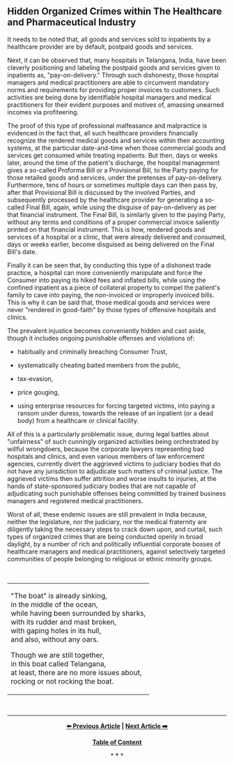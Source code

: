 ## Hidden Organized Crimes within The Healthcare and Pharmaceutical Industry

It needs to be noted that, all goods and services sold to inpatients by a healthcare provider are by default, postpaid goods and services. 

Next, it can be observed that, many hospitals in Telangana, India, have been cleverly positioning and labeling the postpaid goods and services given to inpatients as, "pay-on-delivery." Through such dishonesty, those hospital managers and medical practitioners are able to circumvent mandatory norms and requirements for providing proper invoices to customers. Such activities are being done by identifiable hospital managers and medical practitioners for their evident purposes and motives of, amassing unearned incomes via profiteering.  

The proof of this type of professional malfeasance and malpractice is evidenced in the fact that, all such healthcare providers financially recognize the rendered medical goods and services within their accounting systems, at the particular date-and-time when those commercial goods and services get consumed while treating inpatients. But then, days or weeks later, around the time of the patient's discharge, the hospital management gives a so-called Proforma Bill or a Provisional Bill, to the Party paying for those retailed goods and services, under the pretenses of pay-on-delivery. Furthermore, tens of hours or sometimes multiple days can then pass by, after that Provisional Bill is discussed by the involved Parties, and subsequently processed by the healthcare provider for generating a so-called Final Bill, again, while using the disguise of pay-on-delivery as per that financial instrument. The Final Bill, is similarly given to the paying Party, without any terms and conditions of a proper commercial invoice saliently printed on that financial instrument. This is how, rendered goods and services of a hospital or a clinic, that were already delivered and consumed, days or weeks earlier, become disguised as being delivered on the Final Bill's date. 

Finally it can be seen that, by conducting this type of a dishonest trade practice, a hospital can more conveniently manipulate and force the Consumer into paying its hiked fees and inflated bills, while using the confined inpatient as a piece of collateral property to compel the patient's family to cave into paying, the non-invoiced or improperly invoiced bills. This is why it can be said that, those medical goods and services were never "rendered in good-faith" by those types of offensive hospitals and clinics.  

The prevalent injustice becomes conveniently hidden and cast aside, though it includes ongoing punishable offenses and violations of: 

- habitually and criminally breaching Consumer Trust, 

- systematically cheating baited members from the public, 

- tax-evasion, 

- price gouging, 

- using enterprise resources for forcing targeted victims, into paying a ransom under duress, towards the release of an inpatient (or a dead body) from a healthcare or clinical facility. 

All of this is a particularly problematic issue, during legal battles about "unfairness" of such cunningly organized activities being orchestrated by willful wrongdoers, because the corporate lawyers representing bad hospitals and clinics, and even various members of law enforcement agencies, currently divert the aggrieved victims to judiciary bodies that do not have any jurisdiction to adjudicate such matters of criminal justice. The aggrieved victims then suffer attrition and worse insults to injuries, at the hands of state-sponsored judiciary bodies that are not capable of adjudicating such punishable offenses being committed by trained business managers and registered medical practitioners. 

Worst of all, these endemic issues are still prevalent in India because, neither the legislature, nor the judiciary, nor the medical fraternity are diligently taking the necessary steps to crack down upon, and curtail, such types of organized crimes that are being conducted openly in broad daylight, by a number of rich and politically influential corporate bosses of healthcare managers and medical practitioners, against selectively targeted communities of people belonging to religious or ethnic minority groups. 

<br>

<div align="center">

<table>
<tr>
<td>
<p>"The boat" is already sinking, <br />
in the middle of the ocean, <br />
while having been surrounded by sharks, <br />
with its rudder and mast broken, <br />
with gaping holes in its hull, <br />
and also, without any oars. </p>

<p>Though we are still together, <br /> 
in this boat called Telangana, <br />
at least, there are no more issues about, <br />
rocking or not rocking the boat. </p>
</td>
</tr>
</table>

</div>

<br>

---

<div align="center">
  
  **[:arrow_left: Previous Article][Prev] | [Next Article :arrow_right:][Next]** 
  
  **[Table of Content][TOC]**

  [Prev]: https://github.com/just-noticeable/damroo/blob/main/basics-of-a-ponzi-scheme.md
  [TOC]: https://github.com/just-noticeable/damroo?tab=readme-ov-file#damroo
  [Next]: https://github.com/just-noticeable/damroo/

  
  <p>* <b>*</b> *</p> 
  
</div>
